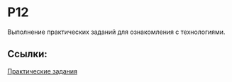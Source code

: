 # P12

Выполнение практических заданий для ознакомления с технологиями.

## Ссылки:

[Практические задания](https://neowiki.neoflex.ru/pages/viewpage.action?pageId=5868588)
